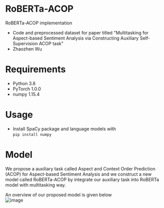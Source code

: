 # RoBERTa-ACOP
RoBERTa-ACOP implementation  
* Code and preprocessed dataset for paper titled "Multitasking for Aspect-based Sentiment Analysis via Constructing Auxiliary Self-Supervision ACOP task"  
* Zhaozhen Wu  
  
# Requirements  
* Python 3.8
* PyTorch 1.0.0
* numpy 1.15.4  
  
# Usage  
* Install SpaCy package and language models with   
```pip install numpy```  
  
# Model  
We propose a auxiliary task called Aspect and Context Order Prediction (ACOP) for Aspect-based Sentiment Analysis and we construct a new model called RoBERTa-ACOP by integrate our auxiliary task into RoBERTa model with multitasking way.  
  
An overview of our proposed model is given below  
![image](https://user-images.githubusercontent.com/52657545/195819683-4be2c6be-618d-4482-b015-26eaf2ecc536.png)
